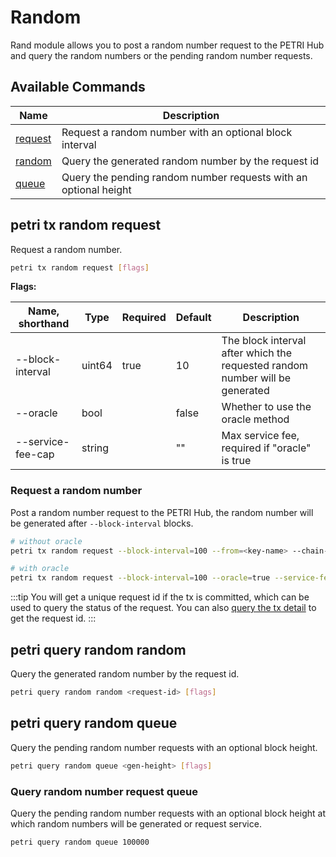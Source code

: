 # Random

Rand module allows you to post a random number request to the PETRI Hub and query the random numbers or the pending random number requests.

## Available Commands

| Name                                | Description                                                      |
| ----------------------------------- | ---------------------------------------------------------------- |
| [request](#petri-tx-random-request)  | Request a random number with an optional block interval          |
| [random](#petri-query-random-random) | Query the generated random number by the request id              |
| [queue](#petri-query-random-queue)   | Query the pending random number requests with an optional height |

## petri tx random request

Request a random number.

```bash
petri tx random request [flags]
```

**Flags:**

| Name, shorthand   | Type   | Required | Default | Description                                                                  |
| ----------------- | ------ | -------- | ------- | ---------------------------------------------------------------------------- |
| --block-interval  | uint64 | true     | 10      | The block interval after which the requested random number will be generated |
| --oracle          | bool   |          | false   | Whether to use the oracle method                                             |
| --service-fee-cap | string |          | ""      | Max service fee, required if "oracle" is true                                |

### Request a random number

Post a random number request to the PETRI Hub, the random number will be generated after `--block-interval` blocks.

```bash
# without oracle
petri tx random request --block-interval=100 --from=<key-name> --chain-id=petrihub --fees=0.3petri

# with oracle
petri tx random request --block-interval=100 --oracle=true --service-fee-cap=1petri --from=<key-name> --chain-id=petrihub --fees=0.3petri
```

:::tip
You will get a unique request id if the tx is committed, which can be used to query the status of the request. You can also [query the tx detail](./tx.md#petri-query-tx) to get the request id.
:::

## petri query random random

Query the generated random number by the request id.

```bash
petri query random random <request-id> [flags]
```

## petri query random queue

Query the pending random number requests with an optional block height.

```bash
petri query random queue <gen-height> [flags]
```

### Query random number request queue

Query the pending random number requests with an optional block height at which random numbers will be generated or request service.

```bash
petri query random queue 100000
```
